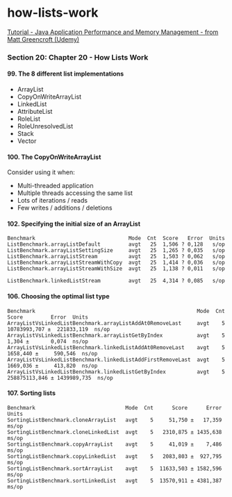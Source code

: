# how-lists-work
[Tutorial - Java Application Performance and Memory Management - from Matt Greencroft (Udemy)](../README.md)

###  Section 20: Chapter 20 - How Lists Work

####  99. The 8 different list implementations

- ArrayList
- CopyOnWriteArrayList
- LinkedList
- AttributeList
- RoleList
- RoleUnresolvedList
- Stack
- Vector

#### 100. The CopyOnWriteArrayList

Consider using it when:
- Multi-threaded application
- Multiple threads accessing the same list
- Lots of iterations / reads
- Few writes / additions / deletions

#### 102. Specifying the initial size of an ArrayList
```
Benchmark                              Mode  Cnt  Score   Error  Units
ListBenchmark.arrayListDefault         avgt   25  1,506 ? 0,128   s/op
ListBenchmark.arrayListSettingSize     avgt   25  1,265 ? 0,035   s/op
ListBenchmark.arrayListStream          avgt   25  1,503 ? 0,062   s/op
ListBenchmark.arrayListStreamWithCopy  avgt   25  1,414 ? 0,036   s/op
ListBenchmark.arrayListStreamWithSize  avgt   25  1,138 ? 0,011   s/op

ListBenchmark.linkedListStream         avgt   25  4,314 ? 0,085   s/op
```

#### 106. Choosing the optimal list type

```
Benchmark                                                    Mode  Cnt          Score         Error  Units
ArrayListVsLinkedListBenchmark.arrayListAddAt0RemoveLast     avgt    5   10783993,707 ±  221833,119  ns/op
ArrayListVsLinkedListBenchmark.arrayListGetByIndex           avgt    5          1,304 ±       0,074  ns/op
ArrayListVsLinkedListBenchmark.linkedListAddAt0RemoveLast    avgt    5       1658,440 ±     590,546  ns/op
ArrayListVsLinkedListBenchmark.linkedListAddFirstRemoveLast  avgt    5       1669,036 ±     413,820  ns/op
ArrayListVsLinkedListBenchmark.linkedListGetByIndex          avgt    5  258875113,846 ± 1439989,735  ns/op
```

#### 107. Sorting lists

```
Benchmark                             Mode  Cnt      Score      Error  Units
SortingListBenchmark.cloneArrayList   avgt    5     51,750 ±   17,359  ms/op
SortingListBenchmark.cloneLinkedList  avgt    5   2310,875 ± 1435,638  ms/op
SortingListBenchmark.copyArrayList    avgt    5     41,019 ±    7,486  ms/op
SortingListBenchmark.copyLinkedList   avgt    5   2083,803 ±  927,795  ms/op
SortingListBenchmark.sortArrayList    avgt    5  11633,503 ± 1582,596  ms/op
SortingListBenchmark.sortLinkedList   avgt    5  13570,911 ± 4381,387  ms/op
```
